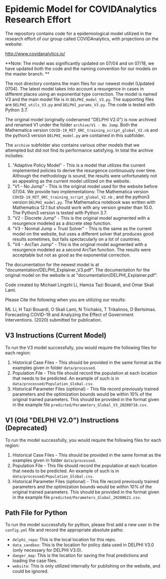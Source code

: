 # Epidemic Model for COVIDAnalytics Research Effort

The repository contains code for a epidemiological model utilized in the research effort of our group called COVIDAnalytics, with projections on the website:

http://www.covidanalytics.io/

**Note: The model was significantly updated on 07/04 and on 07/18, we have updated both the code and the naming convention for our models on the master branch. **

The root directory contains the main files for our newest model (Updated 0704). The latest model takes into account a resurgence in cases in different places using an exponential type correction. The model is named V3 and the main model file is in `DELPHI_model_V3.py`. The supporting files are `DELPHI_utils_V3.py` and  `DELPHI_params_V3.py`. The code is tested with Python 3.7. 

The original model (originally codenamed "DELPHI V2.0") is now archived and renamed V1 under the folder `archive/V1 - No Jump`. Both the Mathematica version `COVID-19_MIT_ORC_training_script_global_V2.nb` and the python3 version  `DELPHI_model.py` are contained in this subfolder.

The  `archive` subfolder also contains various other models that we attempted but did not find its performance satisfying. In total the archive includes:
1. "Adaptive Policy Model" - This is a model that utilizes the current implemented policies to derive the resurgence continuously over time. Although the methodology is sound, the results were unfortunately not as appealing as the current model utilized on the website. 
2. "V1 - No Jump" - This is the original model used for the website before 07/04. We provide two implementations: The Mathematica version `COVID-19_MIT_ORC_training_script_global_V2.nb` , and the python3 version `DELPHI_model.py`. The Mathematica notebook was written with Mathematica 12.1 but should work with any version greater than 10.0. The Python3 version is tested with Python 3.7. 
3. "V2 - Discrete Jump" - This is the original model augmented with a resurgence modeled as a discrete step function.
4. "V3 - Normal Jump + Trust Solver" - This is the same as the current model on the website, but uses a different solver that produces good results sometimes, but fails spectacularly on a lot of countries.
5. "V4 - ArcTan Jump" - This is the original model augmented with a resurgence modeled as a second ArcTan function. The results were acceptable but not as good as the exponential correction. 

The documentation for the newest model is at "documentation/DELPHI_Explainer_V3.pdf". The documentation for the original model on the website is at "documentation/DELPHI_Explainer.pdf".

Code created by Michael Lingzhi Li, Hamza Tazi Bouardi, and Omar Skali Lami.

Please Cite the following when you are utilizing our results:

ML Li, H Tazi Bouardi, O Skali Lami, N Trichakis, T Trikalinos, D Bertsimas. Forecasting COVID-19 and Analyzing the Effect of Government Interventions. (2020) submitted for publication.

## V3 Instructions (Current Model)

To run the V3 model successfully, you would require the following files for each region:
1. Historical Case Files - This should be provided in the same format as the examples given in folder `data/processed`.
2. Population File - This file should record the population at each location that needs to be predicted. An example of such is in `data/processed/Population_Global.csv`.
3. Historical Parameter Files (optional) - This file record previously trained parameters and the optimization bounds would be within 10% of the original trained parameters. This should be provided in the format given in the example file `predicted/Parameters_Global_V3_20200718.csv`.

## V1 (Old "DELPHI V2.0") Instructions (Deprecated)

To run the model successfully, you would require the following files for each region:
1. Historical Case Files - This should be provided in the same format as the examples given in folder `data/processed`.
2. Population File - This file should record the population at each location that needs to be predicted. An example of such is in `data/processed/Population_Global.csv`.
3. Historical Parameter Files (optional) - This file record previously trained parameters and the optimization bounds would be within 10% of the original trained parameters. This should be provided in the format given in the example file `predicted/Parameters_Global_20200621.csv`.

## Path File for Python

To run the model successfully for python, please first add a new user in the `config.yml` file and record the appropriate absolute paths:

- `delphi_repo`: This is the local location for this repo. 
- `data_sandbox`: This is the location for policy data used in DELPHI V3.0 (only necessary for DELPHI V3.0).
- `danger_map`: This is the location for saving the final predictions and loading the case files. 
- `website`: This is only utilized internally for publishing on the website, and could be ignored.
